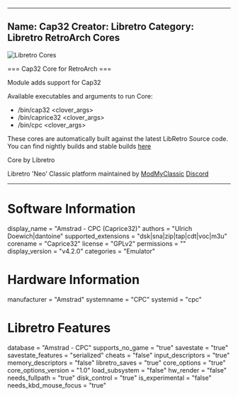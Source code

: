 -----------------------
Name: Cap32
Creator: Libretro
Category: Libretro RetroArch Cores
-----------------------
![Libretro Cores](https://modmyclassic.com/wp-content/uploads/2020/06/LibRetroNeoCoresSmall.png)

=== Cap32 Core for RetroArch ===

Module adds support for Cap32

Available executables and arguments to run Core:
- /bin/cap32 <rom> <clover_args>
- /bin/caprice32 <rom> <clover_args>
- /bin/cpc <rom> <clover_args>

These cores are automatically built against the latest LibRetro Source code. You can find nightly builds and stable builds [here](https://modmyclassic.com/hmodcores)

Core by Libretro

Libretro 'Neo' Classic platform maintained by [ModMyClassic](https://modmyclassic.com) [Discord](https://modmyclassic.com/discord)

-----------------------

# Software Information
display_name = "Amstrad - CPC (Caprice32)"
authors = "Ulrich Doewich|dantoine"
supported_extensions = "dsk|sna|zip|tap|cdt|voc|m3u"
corename = "Caprice32"
license = "GPLv2"
permissions = ""
display_version = "v4.2.0"
categories = "Emulator"

# Hardware Information
manufacturer = "Amstrad"
systemname = "CPC"
systemid = "cpc"

# Libretro Features
database = "Amstrad - CPC"
supports_no_game = "true"
savestate = "true"
savestate_features = "serialized"
cheats = "false"
input_descriptors = "true"
memory_descriptors = "false"
libretro_saves = "true"
core_options = "true"
core_options_version = "1.0"
load_subsystem = "false"
hw_render = "false"
needs_fullpath = "true"
disk_control = "true"
is_experimental = "false"
needs_kbd_mouse_focus = "true"
